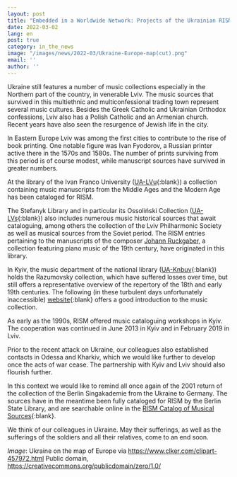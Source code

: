 ```yaml
---
layout: post
title: "Embedded in a Worldwide Network: Projects of the Ukrainian RISM Working Group"
date: 2022-03-02
lang: en
post: true
category: in_the_news
image: "/images/news/2022-03/Ukraine-Europe-map(cut).png"
email: ''
author: ''
---
```


Ukraine still features a number of music collections especially in the Northern part of the country, in venerable Lviv. The music sources that survived in this multiethnic and multiconfessional trading town represent several music cultures. Besides the Greek Catholic and Ukrainian Orthodox confessions, Lviv also has a Polish Catholic and an Armenian church. Recent years have also seen the resurgence of Jewish life in the city.

In Eastern Europe Lviv was among the first cities to contribute to the rise of book printing. One notable figure was Ivan Fyodorov, a Russian printer active there in the 1570s and 1580s. The number of prints surviving from this period is of course modest, while manuscript sources have survived in greater numbers.

At the library of the Ivan Franco University ([UA-LVu](https://opac.rism.info/search?View=rism&siglum=UA-LVu){:blank}) a collection containing music manuscripts from the Middle Ages and the Modern Age has been cataloged for RISM.

The Stefanyk Library and in particular its Ossoliński Collection ([UA-LVs](https://opac.rism.info/search?View=rism&siglum=UA-LVs){:blank}) also includes numerous music historical sources that await cataloguing, among others the collection of the Lviv Philharmonic Society as well as musical sources from the Soviet period. The RISM entries pertaining to the manuscripts of the composer [Johann Ruckgaber](https://opac.rism.info/search?View=rism&siglum=UA-LVs&author=Ruckgaber), a collection featuring piano music of the 19th century, have originated in this library.

In Kyiv, the music department of the national library ([UA-Knbuv](https://opac.rism.info/search?View=rism&siglum=UA-Knbuv){:blank}) holds the Razumovsky collection, which have suffered losses over time, but still offers a representative overview of the repertory of the 18th and early 19th centuries. The following (in these turbulent days unfortunately inaccessible) [website](http://www.nbuv.gov.ua/node/66){:blank} offers a good introduction to the music collection. 

As early as the 1990s, RISM offered music cataloguing workshops in Kyiv. The cooperation was continued in June 2013 in Kyiv and in February 2019 in Lviv.

Prior to the recent attack on Ukraine, our colleagues also established contacts in Odessa and Kharkiv, which we would like further to develop once the acts of war cease. The partnership with Kyiv and Lviv should also flourish further.

In this context we would like to remind all once again of the 2001 return of the collection of the Berlin Singakademie from the Ukraine to Germany. The sources have in the meantime been fully cataloged for RISM by the Berlin State Library, and are searchable online in the [RISM Catalog of Musical Sources](https://opac.rism.info/index.php?id=4){:blank}.

We think of our colleagues in Ukraine. May their sufferings, as well as the sufferings of the soldiers and all their relatives, come to an end soon.


_Image_: Ukraine on the map of Europe via https://www.clker.com/clipart-457972.html 
Public domain, https://creativecommons.org/publicdomain/zero/1.0/
